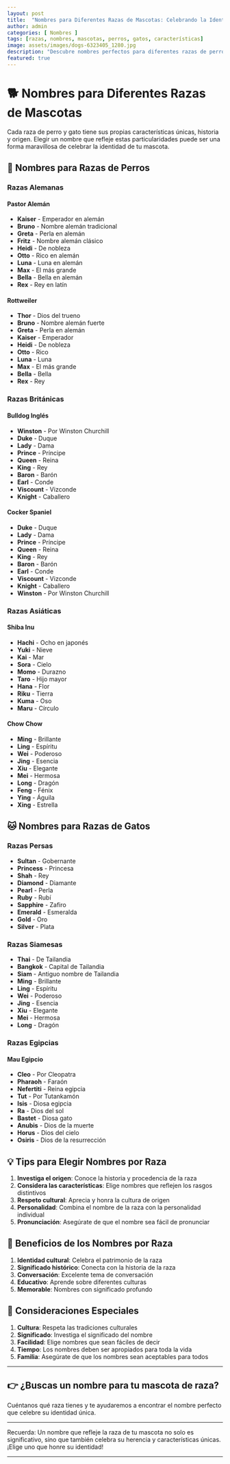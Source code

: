 ```yaml
---
layout: post
title:  "Nombres para Diferentes Razas de Mascotas: Celebrando la Identidad de Cada Raza"
author: admin
categories: [ Nombres ]
tags: [razas, nombres, mascotas, perros, gatos, características]
image: assets/images/dogs-6323405_1280.jpg
description: "Descubre nombres perfectos para diferentes razas de perros y gatos, basados en sus características, origen e historia"
featured: true
---
```

# 🐕 Nombres para Diferentes Razas de Mascotas

Cada raza de perro y gato tiene sus propias características únicas, historia y origen. Elegir un nombre que refleje estas particularidades puede ser una forma maravillosa de celebrar la identidad de tu mascota.

## 🐶 Nombres para Razas de Perros

### Razas Alemanas
#### Pastor Alemán
- **Kaiser** - Emperador en alemán
- **Bruno** - Nombre alemán tradicional
- **Greta** - Perla en alemán
- **Fritz** - Nombre alemán clásico
- **Heidi** - De nobleza
- **Otto** - Rico en alemán
- **Luna** - Luna en alemán
- **Max** - El más grande
- **Bella** - Bella en alemán
- **Rex** - Rey en latín

#### Rottweiler
- **Thor** - Dios del trueno
- **Bruno** - Nombre alemán fuerte
- **Greta** - Perla en alemán
- **Kaiser** - Emperador
- **Heidi** - De nobleza
- **Otto** - Rico
- **Luna** - Luna
- **Max** - El más grande
- **Bella** - Bella
- **Rex** - Rey

### Razas Británicas
#### Bulldog Inglés
- **Winston** - Por Winston Churchill
- **Duke** - Duque
- **Lady** - Dama
- **Prince** - Príncipe
- **Queen** - Reina
- **King** - Rey
- **Baron** - Barón
- **Earl** - Conde
- **Viscount** - Vizconde
- **Knight** - Caballero

#### Cocker Spaniel
- **Duke** - Duque
- **Lady** - Dama
- **Prince** - Príncipe
- **Queen** - Reina
- **King** - Rey
- **Baron** - Barón
- **Earl** - Conde
- **Viscount** - Vizconde
- **Knight** - Caballero
- **Winston** - Por Winston Churchill

### Razas Asiáticas
#### Shiba Inu
- **Hachi** - Ocho en japonés
- **Yuki** - Nieve
- **Kai** - Mar
- **Sora** - Cielo
- **Momo** - Durazno
- **Taro** - Hijo mayor
- **Hana** - Flor
- **Riku** - Tierra
- **Kuma** - Oso
- **Maru** - Círculo

#### Chow Chow
- **Ming** - Brillante
- **Ling** - Espíritu
- **Wei** - Poderoso
- **Jing** - Esencia
- **Xiu** - Elegante
- **Mei** - Hermosa
- **Long** - Dragón
- **Feng** - Fénix
- **Ying** - Águila
- **Xing** - Estrella

## 🐱 Nombres para Razas de Gatos

### Razas Persas
- **Sultan** - Gobernante
- **Princess** - Princesa
- **Shah** - Rey
- **Diamond** - Diamante
- **Pearl** - Perla
- **Ruby** - Rubí
- **Sapphire** - Zafiro
- **Emerald** - Esmeralda
- **Gold** - Oro
- **Silver** - Plata

### Razas Siamesas
- **Thai** - De Tailandia
- **Bangkok** - Capital de Tailandia
- **Siam** - Antiguo nombre de Tailandia
- **Ming** - Brillante
- **Ling** - Espíritu
- **Wei** - Poderoso
- **Jing** - Esencia
- **Xiu** - Elegante
- **Mei** - Hermosa
- **Long** - Dragón

### Razas Egipcias
#### Mau Egipcio
- **Cleo** - Por Cleopatra
- **Pharaoh** - Faraón
- **Nefertiti** - Reina egipcia
- **Tut** - Por Tutankamón
- **Isis** - Diosa egipcia
- **Ra** - Dios del sol
- **Bastet** - Diosa gato
- **Anubis** - Dios de la muerte
- **Horus** - Dios del cielo
- **Osiris** - Dios de la resurrección

## 💡 Tips para Elegir Nombres por Raza

1. **Investiga el origen**: Conoce la historia y procedencia de la raza
2. **Considera las características**: Elige nombres que reflejen los rasgos distintivos
3. **Respeto cultural**: Aprecia y honra la cultura de origen
4. **Personalidad**: Combina el nombre de la raza con la personalidad individual
5. **Pronunciación**: Asegúrate de que el nombre sea fácil de pronunciar

## 🌟 Beneficios de los Nombres por Raza

1. **Identidad cultural**: Celebra el patrimonio de la raza
2. **Significado histórico**: Conecta con la historia de la raza
3. **Conversación**: Excelente tema de conversación
4. **Educativo**: Aprende sobre diferentes culturas
5. **Memorable**: Nombres con significado profundo

## 📝 Consideraciones Especiales

1. **Cultura**: Respeta las tradiciones culturales
2. **Significado**: Investiga el significado del nombre
3. **Facilidad**: Elige nombres que sean fáciles de decir
4. **Tiempo**: Los nombres deben ser apropiados para toda la vida
5. **Familia**: Asegúrate de que los nombres sean aceptables para todos

---

## 👉 ¿Buscas un nombre para tu mascota de raza?

Cuéntanos qué raza tienes y te ayudaremos a encontrar el nombre perfecto que celebre su identidad única.

---

Recuerda: Un nombre que refleje la raza de tu mascota no solo es significativo, sino que también celebra su herencia y características únicas. ¡Elige uno que honre su identidad!

--- 
